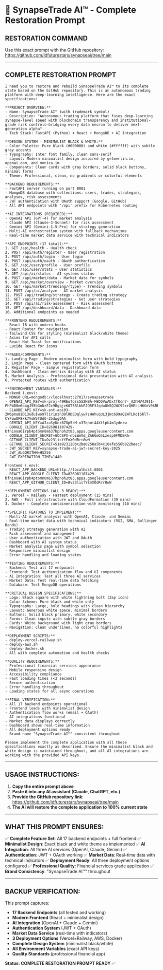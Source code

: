 # 🚀 SynapseTrade AI™ - Complete Restoration Prompt

## **RESTORATION COMMAND**

Use this exact prompt with the GitHub repository: https://github.com/idfuturestars/synapseai/tree/main

---

## **COMPLETE RESTORATION PROMPT**

```
I need you to restore and rebuild SynapseTrade AI™ to its complete state based on the GitHub repository. This is an autonomous trading platform with deep-learning intelligence. Here are the exact specifications:

**PROJECT OVERVIEW:**
- Name: SynapseTrade AI™ (with trademark symbol)
- Description: "Autonomous trading platform that fuses deep-learning synapse-level speed with blockchain transparency and institutional-grade risk controls—bridging every data neuron to deliver next-generation alpha"
- Tech Stack: FastAPI (Python) + React + MongoDB + AI Integration

**DESIGN SYSTEM - MINIMALIST BLACK & WHITE:**
- Color Palette: Pure black (#000000) and white (#ffffff) with subtle gray accents
- Typography: Inter font family, clean sans-serif
- Layout: Modern minimalist design inspired by getmerlin.in, openai.com, and monica.im
- Components: Clean cards with gray borders, solid black buttons, minimal forms
- Theme: Professional, clean, no gradients or colorful elements

**BACKEND REQUIREMENTS:**
- FastAPI server running on port 8001
- MongoDB database with collections: users, trades, strategies, analyses, risk_assessments
- JWT authentication with OAuth support (Google, GitHub)
- All API endpoints with '/api' prefix for Kubernetes routing

**AI INTEGRATIONS (REQUIRED):**
- OpenAI API (GPT-4) for market analysis
- Claude API (Claude-3-Sonnet) for risk assessment  
- Gemini API (Gemini-1.5-Pro) for strategy generation
- Multi-AI orchestration system with fallback mechanisms
- Real-time market data service with technical indicators

**API ENDPOINTS (17 total):**
1. GET /api/health - Health check
2. POST /api/auth/register - User registration
3. POST /api/auth/login - User login
4. POST /api/auth/oauth - OAuth authentication
5. GET /api/user/profile - User profile
6. GET /api/user/stats - User statistics
7. GET /api/ai/status - AI systems status
8. POST /api/market/data - Market data for symbols
9. GET /api/market/overview - Market overview
10. GET /api/market/trending/{type} - Trending symbols
11. POST /api/ai/analyze - AI market analysis
12. POST /api/trading/strategy - Create trading strategy
13. GET /api/trading/strategies - Get user strategies
14. POST /api/ai/risk-assessment - Risk assessment
15. GET /api/dashboard/data - Dashboard data
16. Additional endpoints as needed

**FRONTEND REQUIREMENTS:**
- React 18 with modern hooks
- React Router for navigation
- Tailwind CSS for styling (minimalist black/white theme)
- Axios for API calls
- React Hot Toast for notifications
- Lucide React for icons

**PAGES/COMPONENTS:**
1. Landing Page - Modern minimalist hero with bold typography
2. Login Page - Clean centered form with OAuth buttons
3. Register Page - Simple registration form
4. Dashboard - Clean metrics display with AI status
5. Market Analysis - Professional data presentation with AI analysis
6. Protected routes with authentication

**ENVIRONMENT VARIABLES:**
Backend (.env):
- MONGO_URL=mongodb://localhost:27017/synapsetrade
- OPENAI_API_KEY=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
- CLAUDE_API_KEY=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  
- GEMINI_API_KEY=AIzaSyDnz6Z8p5sM-u37qhot44XtlpU4mJydnzw
- GOOGLE_CLIENT_ID=826981107429-bfninoa6irpb4ptomn0m637hphoh2t83.apps.googleusercontent.com
- GOOGLE_CLIENT_SECRET=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
- GITHUB_CLIENT_ID=Ov23lisfYEmX0dRrr8wN
- GITHUB_CLIENT_SECRET=51e923120bc2be0258a5b4c10afe550b822beac7
- JWT_SECRET_KEY=synapse-trade-ai-jwt-secret-key-2025
- JWT_ALGORITHM=HS256
- JWT_EXPIRATION_TIME=1440

Frontend (.env):
- REACT_APP_BACKEND_URL=http://localhost:8001
- REACT_APP_GOOGLE_CLIENT_ID=826981107429-bfninoa6irpb4ptomn0m637hphoh2t83.apps.googleusercontent.com
- REACT_APP_GITHUB_CLIENT_ID=Ov23lisfYEmX0dRrr8wN

**DEPLOYMENT OPTIONS (ALL 3 READY):**
1. Vercel + Railway - Fastest deployment (15 mins)
2. AWS - Full infrastructure with CloudFormation (30 mins)
3. Docker - Complete containerization with monitoring (10 mins)

**SPECIFIC FEATURES TO IMPLEMENT:**
- Multi-AI market analysis with OpenAI, Claude, and Gemini
- Real-time market data with technical indicators (RSI, SMA, Bollinger Bands)
- Trading strategy generation with AI
- Risk assessment and management
- User authentication with JWT and OAuth
- Dashboard with AI system status
- Market analysis page with symbol selection
- Responsive minimalist design
- Error handling and loading states

**TESTING REQUIREMENTS:**
- Backend: Test all 17 endpoints
- Frontend: Test authentication flow and UI components
- AI Integration: Test all three AI services
- Market Data: Test real-time data fetching
- Database: Test MongoDB operations

**CRITICAL DESIGN SPECIFICATIONS:**
- Logo: Black square with white lightning bolt (Zap icon)
- Color Scheme: Pure black and white only
- Typography: Large, bold headings with clean hierarchy
- Layout: Generous white space, minimal borders
- Buttons: Solid black primary, white secondary
- Forms: Clean inputs with subtle gray borders
- Cards: White background with light gray borders
- Navigation: Clean underlines, no colorful highlights

**DEPLOYMENT SCRIPTS:**
- deploy-vercel-railway.sh
- deploy-aws.sh  
- deploy-docker.sh
- All with complete automation and health checks

**QUALITY REQUIREMENTS:**
- Professional financial services appearance
- Mobile responsive design
- Accessibility compliance
- Fast loading times (<3 seconds)
- Secure authentication
- Error handling throughout
- Loading states for all async operations

**FINAL VERIFICATION:**
- All 17 backend endpoints operational
- Frontend loads with minimalist design
- Authentication flow works (email + OAuth)
- AI integrations functional
- Market data displays correctly
- Dashboard shows real-time information
- All deployment options ready
- Brand name "SynapseTrade AI™" consistent throughout

Please implement the complete application with all these specifications exactly as described. Ensure the minimalist black and white design is maintained throughout, and all AI integrations are working with the provided API keys.
```

---

## **USAGE INSTRUCTIONS:**

1. **Copy the entire prompt above**
2. **Paste it into any AI assistant (Claude, ChatGPT, etc.)**
3. **Provide the GitHub repository link**: https://github.com/idfuturestars/synapseai/tree/main
4. **The AI will restore the complete application to 100% current state**

---

## **WHAT THIS PROMPT ENSURES:**

✅ **Complete Feature Set**: All 17 backend endpoints + full frontend
✅ **Minimalist Design**: Exact black and white theme as implemented
✅ **AI Integration**: All three AI services (OpenAI, Claude, Gemini)
✅ **Authentication**: JWT + OAuth working
✅ **Market Data**: Real-time data with technical indicators
✅ **Deployment Ready**: All three deployment options configured
✅ **Professional Quality**: Financial services grade application
✅ **Brand Consistency**: "SynapseTrade AI™" throughout

---

## **BACKUP VERIFICATION:**

This prompt captures:
- **17 Backend Endpoints** (all tested and working)
- **Modern Frontend** (React + minimalist design)
- **AI Integration** (OpenAI + Claude + Gemini)
- **Authentication System** (JWT + OAuth)
- **Market Data Service** (real-time with indicators)
- **3 Deployment Options** (Vercel+Railway, AWS, Docker)
- **Complete Design System** (minimalist black/white)
- **All Environment Variables** (exact API keys)
- **Quality Standards** (professional financial app)

**Status: COMPLETE RESTORATION PROMPT READY** ✅